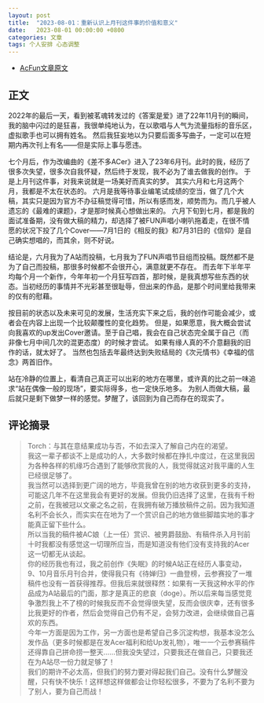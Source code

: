 ```yaml
---
layout: post
title:  "2023-08-01：重新认识上月刊这件事的价值和意义"
date:   2023-08-01 00:00:00 +0800
categories: 文章
tags: 个人安排 心态调整
---
```


* [AcFun文章原文](https://www.acfun.cn/a/ac41985240)

## 正文

2022年的最后一天，看到被茗魂转发过的《答案是爱》进了22年11月刊的瞬间，我的脑中闪过的是狂喜，我很单纯地认为，在以歌唱与人气为流量指标的音乐区，虚拟歌手也可以拥有姓名。
然后我狂妄地以为只要后面多写曲子，一定可以在短期内再次刊上有名——但是实际上事与愿违。

七个月后，作为改编曲的《差不多ACer》进入了23年6月刊。此时的我，经历了很多次失望，很多次自我怀疑，然后终于发现，我不必为了谁去做我的创作。
于是上月刊这件事，对我来说就是一场美好而真实的梦。
其实六月和七月这两个月，我都是不太在状态的。
六月是我等待事业编笔试成绩的空当，做了几个大稿，其实只是因为官方不办征稿觉得可惜，所以有感而发，顺势而为。而几乎被人遗忘的《最难的课题》，才是那时候真心想做出来的。
六月下旬到七月，都是我的面试准备期，没有做大稿的精力，却选择了被FUN声唱小喇叭拖着走，在很不情愿的状况下投了几个Cover——7月1日的《相反的我》和7月31日的《信仰》是自己确实想唱的，而其余，则不好说。

结论是，六月我为了A站而投稿，七月我为了FUN声唱节目组而投稿。既然都不是为了自己而投稿，那很多时候都不会很开心，满意就更不存在。
而去年下半年平均每个月一个新作，今年年初一个月狂写四首，那时候，是我真想写些东西的状态。当初经历的事情并不光彩甚至很耻辱，但出来的作品，是那个时间里给我带来的仅有的慰藉。

按目前的状态以及未来可见的发展，生活充实下来之后，我的创作可能会减少，或者会在内容上出现一个比较颠覆性的变化趋势。
但是，如果愿意，我大概会尝试向我喜欢的up发出Cover邀请。至于自己唱，我会在自己状态完全属于自己（而非像七月中间几次的混更态度）的时候才尝试。
如果有缘人真的不介意翻我的旧作的话，就太好了。
当然也包括去年最终达到失败结局的《次元情书》《幸福的信念》两首旧作。

站在冷静的位置上，看清自己真正可以出彩的地方在哪里，或许真的比之前一味追求“站在偶像一般的现场”，要实际得多，也一定快乐地多。
为别人而做大稿，最后就只是剩下做梦一样的感觉。梦醒了，该回到为自己而存在的现实了。

## 评论摘录

> Torch：与其在意结果成功与否，不如去深入了解自己内在的渴望。<br>我这一辈子都谈不上是成功的人，大多数时候都在挣扎中度过，在这里我因为各种各样的机缘巧合遇到了能够欣赏我的人，我觉得就这对我平庸的人生已经很足够了。<br>我当然可以选择到更广阔的地方，毕竟我曾在别的地方收获到更多的支持，可能这几年不在这里我会有更好的发展。但我仍旧选择了这里，在我有千粉之前，在我被冠以文豪之名之前，在我拥有破万播放稿件之前。因为我知道名利不会长久，而实实在在地为了一个赏识自己的地方做些脚踏实地的事才能真正留下些什么。<br>所以当我的稿件被AC娘（上一任）赏识、被男爵鼓励、有稿件杀入月刊前十时我都没有感觉这一切理所应当，而是知道没有他们没有支持我的Acer这一切都无从谈起。<br>你的经历我也有过，我之前创作《失眠》的时候A站正在经历人事变动，9、10月音乐月刊合并，使得我只有《待婵归》一曲登榜，云参赛投了一堆稿件也没有一首获得推荐。但我后来就很释然：如果有一天我这种水平的作品成为A站最后的门面，那才是真正的悲哀（doge）。所以后来每当感觉竞争激烈我上不了榜的时候我反而不会觉得很失望，反而会很庆幸，还有很多比我更好的作者，然后会觉得自己仍有不足，会努力改进，会继续做自己喜欢的东西。<br>今年一方面是因为工作，另一方面也是希望自己多沉淀构想，我基本没怎么发作品（更多时候都是在发Acer福利和给Up发礼物），唯一一个云参赛稿件还得靠自己拼命捞一整天……但我没失望过，只要我还在做自己，只要我还在为A站尽一份力就足够了！<br>我们的期许不必太高，但我们的努力要对得起我们自己。没有什么梦醒没醒，只有快不快乐！这样想这样做都会让你轻松很多，不要为了名利不要为了别人，要为自己而战！
